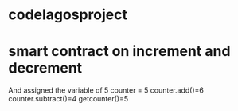# codelagosproject
# smart contract on increment and decrement
And assigned the variable of 5
counter = 5
counter.add()=6
counter.subtract()=4
getcounter()=5
